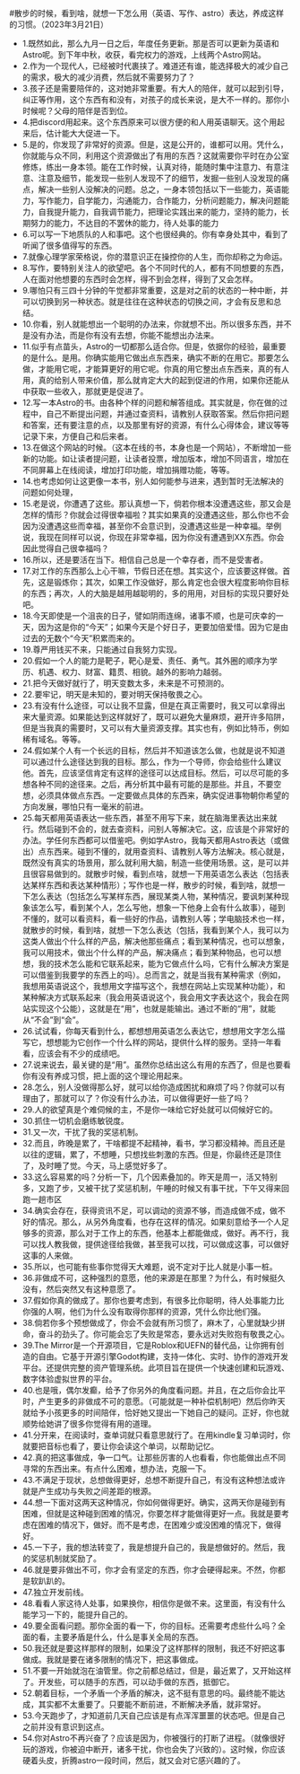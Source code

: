 #散步的时候，看到啥，就想一下怎么用（英语、写作、astro）表达，养成这样的习惯。（2023年3月21日） 

- 1.既然如此，那么九月一日之后，年度任务更新。那是否可以更新为英语和Astro呢。到下年中秋，收获，看完权力的游戏，上线两个Astro网站。
- 2.作为一个现代人，已经被时代裹挟了。难道还有谁，能选择极大的减少自己的需求，极大的减少消费，然后就不需要努力了？
- 3.孩子还是需要陪伴的，这对她非常重要。有大人的陪伴，就可以起到引导，纠正等作用，这个东西有和没有，对孩子的成长来说，是大不一样的。那你小时候呢？父母的陪伴是否到位。
- 4.把discord用起来。这个东西原来可以很方便的和人用英语聊天。这个用起来后，估计能大大促进一下。
- 5.是的，你发现了非常好的资源。但是，这是公开的，谁都可以用。凭什么，你就能与众不同，利用这个资源做出了有用的东西？这就需要你平时在办公室修炼，练出一身本领。能在工作时候，认真对待，能随时集中注意力、有意注意、注意及细节，能发现一些别人发现不了的细节，发掘一些别人没发现的痛点，解决一些别人没解决的问题。总之，一身本领包括以下一些能力，英语能力，写作能力，自学能力，沟通能力，合作能力，分析问题能力，解决问题能力，自我提升能力，自我调节能力，把理论实践出来的能力，坚持的能力，长期努力的能力，不达目的不罢休的能力，待人处事的能力
- 6.可以写一下地质队的人和事吧。这个也很经典的。你有幸身处其中，看到了听闻了很多值得写的东西。
- 7.就像心理学家荣格说，你的潜意识正在操控你的人生，而你却称之为命运。
- 8.写作，要特别关注人的欲望吧。各个不同时代的人，都有不同想要的东西，人在面对他想要的东西时会怎样，得不到会怎样，得到了又会怎样。
- 9.哪怕只有三四十分钟的午觉都非常重要，这是对之前的状态的一种中断，并可以切换到另一种状态。就是往往在这种状态的切换之间，才会有反思和总结。
- 10.你看，别人就能想出一个聪明的办法来，你就想不出。所以很多东西，并不是没有办法，而是你有没有去想，你能不能想出办法来。
- 11.似乎有点苗头，Astro的一切都那么适合你。但是，依据你的经验，最重要的是什么。是用。你确实能用它做出点东西来，确实不断的在用它。那要怎么做，才能用它呢，才能算更好的用它呢。你真的用它整出点东西来，真的有人用，真的给别人带来价值，那么就肯定大大的起到促进的作用，如果你还能从中获取一些收入，那就更是促进了。
- 12.写一本Astro的书。由各种个样的问题和解答组成。其实就是，你在做的过程中，自己不断提出问题，并通过查资料，请教别人获取答案。然后你把问题和答案，还有要注意的点，以及那里有好的资源，有什么心得体会，建议等等记录下来，方便自己和后来者。
- 13.在做这个网站的时候。（这本在线的书，本身也是一个网站），不断增加一些新的功能。如让读者提问题，让读者投票，增加版本，增加不同语言，增加在不同屏幕上在线阅读，增加打印功能，增加捐赠功能，等等。
- 14.也考虑如何让这更像一本书，别人如何能参与进来，遇到暂时无法解决的问题如何处理，
- 15.老是说，你遭遇了这些。那认真想一下，倘若你根本没遭遇这些，那又会是怎样的情形？你就会过得很幸福啦？其实如果真的没遭遇这些，那么你也不会因为没遭遇这些而幸福，甚至你不会意识到，没遭遇这些是一种幸福。举例说，我现在同样可以说，你现在非常幸福，因为你没有遭遇到XX东西。你会因此觉得自己很幸福吗？
- 16.所以，还是要活在当下。相信自己总是一个幸存者，而不是受害者。
- 17.对工作的东西那么上心干嘛，节假日还在想。其实这个，应该要这样做。首先，这是锻炼你；其次，如果工作没做好，那么肯定也会很大程度影响你目标的东西；再次，人的大脑是越用越聪明的，多的用用，对目标的实现只要好处吧。
- 18.今天即使是一个沮丧的日子，譬如阴雨连绵，诸事不顺，也是可庆幸的一天，因为这是你的“今天”；如果今天是个好日子，更要加倍爱惜。因为它是由过去的无数个“今天”积累而来的。
- 19.尊严用钱买不来，只能通过自我努力实现。
- 20.假如一个人的能力是靶子，靶心是爱、责任、勇气。其外圈的顺序为学历、机遇、权力、财富、籍贯、相貌。越外的影响力越弱。
- 21.把今天做好就行了，明天变数太多，未来是不可预测的。
- 22.要牢记，明天是未知的，要对明天保持敬畏之心。
- 23.有没有什么途径，可以让我不显露，但是在真正需要时，我又可以拿得出来大量资源。如果能达到这样就好了，既可以避免大量麻烦，避开许多陷阱，但是当我真的需要时，又可以有大量资源支撑。其实也有，例如比特币，例如稀有域名。等等。
- 24.假如某个人有一个长远的目标，然后并不知道该怎么做，也就是说不知道可以通过什么途径达到我的目标。那么，作为一个导师，你会给些什么建议他。首先，应该坚信肯定有这样的途径可以达成目标。然后，可以尽可能的多想各种不同的途径来。之后，再分析其中最有可能的是那些。并且，不要空想，必须具体做点东西。一定要做点具体的东西来，确实促进事物朝你希望的方向发展，哪怕只有一毫米的前进。
- 25.每天都用英语表达一些东西，甚至不用写下来，就在脑海里表达出来就行。然后碰到不会的，就去查资料，问别人等解决它。这，应该是个非常好的办法。学任何东西都可以借鉴吧。例如学Astro，我每天都用Astro表达（或做出）点东西来。碰到不懂的，就用查资料、请教别人等方法解决。核心就是，既然没有真实的场景用，那么就利用大脑，制造一些使用场景。这，是可以并且很容易做到的。就散步时候，看到点啥，就想一下用英语怎么表达（包括表达某样东西和表达某种情形）；写作也是一样，散步的时候，看到啥，就想一下怎么表达（包括怎么写某样东西，展现某类人物，某种情况，要讽刺某种现象该怎么写，看到某个人，怎么写他，想象一下他身上会有什么故事），碰到不懂的，就可以看资料，看一些好的作品，请教别人等；学电脑技术也一样，就散步的时候，看到啥，就想一下怎么表达（包括，我看到某个人，我可以为这类人做出个什么样的产品，解决他那些痛点；看到某种情况，也可以想象，我可以用技术，做出个什么样的产品，解决痛点；看到某种物品，也可以想想，我的技术怎么能和它联系起来，能为它做点什么吗，它有什么解决方案是可以借鉴到我要学的东西上的吗）。总而言之，就是当我有某种需求（例如，我想用英语说这个，我想用文字描写这个，我想在网站上实现某种功能），和某种解决方式联系起来（我会用英语说这个，我会用文字表达这个，我会在网站实现这个公能），这就是在“用”，也就是能输出。通过不断的“用”，就能从“不会”到“会”。
- 26.试试看，你每天看到什么，都想想用英语怎么表达它，想想用文字怎么描写它，想想能为它创作一个什么样的网站，提供什么样的服务。坚持一年看看，应该会有不少的成绩吧。
- 27.说来说去，最关键的是“用”。虽然你总结出这么有用的东西了，但是也要看你有没有养成习惯，把上面的这个理论用起来。
- 28.怎么，别人没做得那么好，就可以给你造成困扰和麻烦了吗？你就可以有理由了，那就可以了？你没有什么办法，可以做得更好一些了吗？
- 29.人的欲望真是个难伺候的主，不是你一味给它好处就可以伺候好它的。
- 30.抓住一切机会磨练敏锐度。
- 31.又一次，干扰了我的奖惩机制。
- 32.而且，昨晚是累了，干啥都提不起精神，看书，学习都没精神。而且还是以往的逻辑，累了，不想睡，只想找些刺激的东西。但是，你最终还是顶住了，及时睡了觉。今天，马上感觉好多了。
- 33.这么容易累的吗？分析一下，几个因素叠加的。昨天是周一，活又特别多，又跑了步，又被干扰了奖惩机制，午睡的时候又有事干扰，下午又得来回跑一趟市区
- 34.确实会存在，获得资讯不足，可以调动的资源不够，而造成做不成，做不好的情况。那么，从另外角度看，也存在这样的情况。如果刻意给予一个人足够多的资源，那么对于工作上的东西，他基本上都能做成，做好。再不行，我可以找人教我做，提供途径给我做，甚至我可以找，可以做成这事，可以做好这事的人来做。
- 35.所以，也可能有些事你觉得天大难题，说不定对于比人就是小事一桩。
- 36.非做成不可，这种强烈的意愿，他的来源是在那里？为什么，有时候挺久没有，然后突然又有这种意愿了。
- 37.假如你真的做成了。那你也要考虑到，有很多比你聪明，待人处事能力比你强的人啊，他们为什么没有取得你那样的资源，凭什么你比他们强。
- 38.倘若你多个预想做成了，你会不会就有所习惯了，麻木了，心里就缺少拼命，奋斗的劲头了。你可能会忘了失败是常态，要永远对失败抱有敬畏之心。
- 39.The Mirror是一个开源项目，它是Roblox和UEFN的替代品，让你拥有创造的自由。它基于开源引擎Godot构建，支持一体化、实时、协作的游戏开发平台。还提供完整的资产管理系统。此项目旨在提供一个快速创建和玩游戏、数字体验虚拟世界的平台。
- 40.也是哦，偶尔发癫，给予了你另外的角度看问题。并且，在之后你会比平时，产生更多的非做成不可的意愿。（可能就是一种补偿机制吧）然后你昨天就给予小孩更多的时间陪伴，恰好她又提出一下她自己的疑问。正好，你也就顺势给她讲了很多你觉得有用的道理。
- 41.分开来，在阅读时，查单词就只看意思就行了。在用kindle复习单词时，你就要把音标也看了，要让你会读这个单词，以帮助记忆。
- 42.真的把这事做成，争一口气。让那些厉害的人也看看，你也能做出点不同寻常的东西出来。有点什么困难，想办法，克服一下。
- 43.不满足于现状，总想做得更好，总想不断提升自己，有没有这种想法或许就是产生成功与失败之间差距的根源。
- 44.想一下面对这两天这种情况，你如何做得更好。确实，这两天你是碰到有困难，但就是这种碰到困难的情况，你要怎样才能做得更好一点。我就是要考虑在困难的情况下，做好。而不是考虑，在困难少或没困难的情况下，做得好。
- 45.一下子，我的想法转变了，我是想提升自己的，我是想做好的。然后，我的奖惩机制就奖励了。
- 46.就是要非做出不可，你才会有坚定的东西，你才会硬得起来。不然，你都是软趴趴的。
- 47.独立开发前线。
- 48.看看人家这待人处事，如果换你，相信你是做不来。这里面，有没有什么能学习一下的，能提升自己的。
- 49.要全面看问题。那你全面的看一下，你的目标。还需要考虑些什么吗？全面的看，主要矛盾是什么，什么是事关全局的东西。
- 50.我还就是要这样那样的限制，如果没了这样那样的限制，我还不好把这事做成。我就是要在诸多限制的情况下，把这事做成。
- 51.不要一开始就泡在油管里。你之前都总结过，但是，最近累了，又开始这样了。开发些，可以随手的东西，可以动手做的东西，抵御它。
- 52.朝着目标，一个矛盾一个矛盾的解决，这不挺有意思的吗。最终能不能达成，其实都不太重要了。只要能不断前进，不断解决矛盾，就非常好。
- 53.今天跑步了，才知道前几天自己应该是有点浑浑噩噩的状态吧。但是自己之前并没有意识到这点。
- 54.你对Astro不再兴奋了？应该是因为，你被强行的打断了进程。（就像很好玩的游戏，你被迫中断开，诸多干扰，你也会失了兴致的）。这时候，你应该硬着头皮，折腾astro一段时间，然后，就又会对它感兴趣的了。

